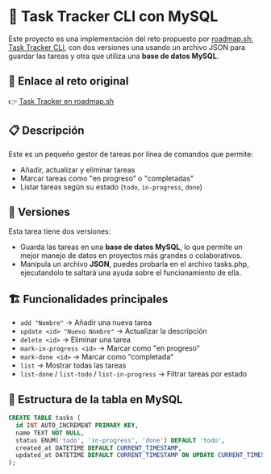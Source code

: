 # 🧰 Task Tracker CLI con MySQL

Este proyecto es una implementación del reto propuesto por [roadmap.sh: Task Tracker CLI](https://roadmap.sh/projects/task-tracker), con dos versiones una usando un archivo JSON para guardar las tareas y otra que utiliza una **base de datos MySQL**.

## 🔗 Enlace al reto original

👉 [Task Tracker en roadmap.sh](https://roadmap.sh/projects/task-tracker)

## 📋 Descripción

Este es un pequeño gestor de tareas por línea de comandos que permite:

- Añadir, actualizar y eliminar tareas
- Marcar tareas como "en progreso" o "completadas"
- Listar tareas según su estado (`todo`, `in-progress`, `done`)

## 🚀 Versiones

Esta tarea tiene dos versiones: 
- Guarda las tareas en una **base de datos MySQL**, lo que permite un mejor manejo de datos en proyectos más grandes o colaborativos.
- Manipula un archivo **JSON**, puedes probarla en el archivo tasks.php, ejecutandolo te saltará una ayuda sobre el funcionamiento de ella.

## 🏗️ Funcionalidades principales

- `add "Nombre"` → Añadir una nueva tarea
- `update <id> "Nuevo Nombre"` → Actualizar la descripción
- `delete <id>` → Eliminar una tarea
- `mark-in-progress <id>` → Marcar como "en progreso"
- `mark-done <id>` → Marcar como "completada"
- `list` → Mostrar todas las tareas
- `list-done` / `list-todo` / `list-in-progress` → Filtrar tareas por estado

## 🧱 Estructura de la tabla en MySQL

```sql
CREATE TABLE tasks (
  id INT AUTO_INCREMENT PRIMARY KEY,
  name TEXT NOT NULL,
  status ENUM('todo', 'in-progress', 'done') DEFAULT 'todo',
  created_at DATETIME DEFAULT CURRENT_TIMESTAMP,
  updated_at DATETIME DEFAULT CURRENT_TIMESTAMP ON UPDATE CURRENT_TIMESTAMP
);
